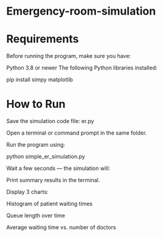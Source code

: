 # Emergency-room-simulation

# Requirements

Before running the program, make sure you have:

Python 3.8 or newer
The following Python libraries installed:

pip install simpy matplotlib

# How to Run

Save the simulation code file:
er.py


Open a terminal or command prompt in the same folder.

Run the program using:

python simple_er_simulation.py


Wait a few seconds — the simulation will:

Print summary results in the terminal.

Display 3 charts:

Histogram of patient waiting times

Queue length over time

Average waiting time vs. number of doctors
